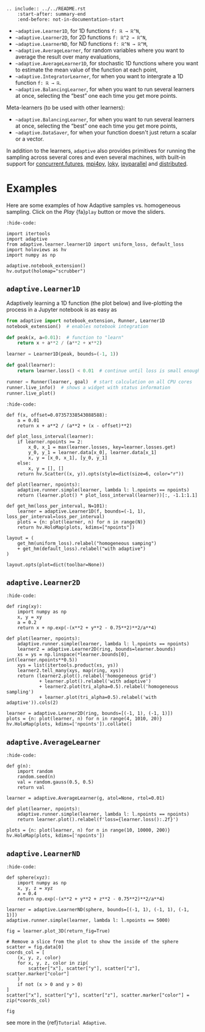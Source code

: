 ```{eval-rst}
.. include:: ../../README.rst
    :start-after: summary-end
    :end-before: not-in-documentation-start
```

- `~adaptive.Learner1D`, for 1D functions `f: ℝ → ℝ^N`,
- `~adaptive.Learner2D`, for 2D functions `f: ℝ^2 → ℝ^N`,
- `~adaptive.LearnerND`, for ND functions `f: ℝ^N → ℝ^M`,
- `~adaptive.AverageLearner`, for random variables where you want to
  average the result over many evaluations,
- `~adaptive.AverageLearner1D`, for stochastic 1D functions where you want to
  estimate the mean value of the function at each point,
- `~adaptive.IntegratorLearner`, for
  when you want to intergrate a 1D function `f: ℝ → ℝ`.
- `~adaptive.BalancingLearner`, for when you want to run several learners at once,
  selecting the “best” one each time you get more points.

Meta-learners (to be used with other learners):

- `~adaptive.BalancingLearner`, for when you want to run several learners at once,
  selecting the “best” one each time you get more points,
- `~adaptive.DataSaver`, for when your function doesn't just return a scalar or a vector.

In addition to the learners, `adaptive` also provides primitives for
running the sampling across several cores and even several machines,
with built-in support for
[concurrent.futures](https://docs.python.org/3/library/concurrent.futures.html),
[mpi4py](https://mpi4py.readthedocs.io/en/stable/mpi4py.futures.html),
[loky](https://loky.readthedocs.io/en/stable/),
[ipyparallel](https://ipyparallel.readthedocs.io/en/latest/) and
[distributed](https://distributed.readthedocs.io/en/latest/).

# Examples

Here are some examples of how Adaptive samples vs. homogeneous sampling. Click
on the *Play* {fa}`play` button or move the sliders.

```{jupyter-execute}
:hide-code:

import itertools
import adaptive
from adaptive.learner.learner1D import uniform_loss, default_loss
import holoviews as hv
import numpy as np

adaptive.notebook_extension()
hv.output(holomap="scrubber")
```

## `adaptive.Learner1D`

Adaptively learning a 1D function (the plot below) and live-plotting the process in a Jupyter notebook is as easy as

```python
from adaptive import notebook_extension, Runner, Learner1D
notebook_extension()  # enables notebook integration

def peak(x, a=0.01):  # function to "learn"
    return x + a**2 / (a**2 + x**2)

learner = Learner1D(peak, bounds=(-1, 1))

def goal(learner):
    return learner.loss() < 0.01  # continue until loss is small enough

runner = Runner(learner, goal)  # start calculation on all CPU cores
runner.live_info()  # shows a widget with status information
runner.live_plot()
```

```{jupyter-execute}
:hide-code:

def f(x, offset=0.07357338543088588):
    a = 0.01
    return x + a**2 / (a**2 + (x - offset)**2)

def plot_loss_interval(learner):
    if learner.npoints >= 2:
        x_0, x_1 = max(learner.losses, key=learner.losses.get)
        y_0, y_1 = learner.data[x_0], learner.data[x_1]
        x, y = [x_0, x_1], [y_0, y_1]
    else:
        x, y = [], []
    return hv.Scatter((x, y)).opts(style=dict(size=6, color="r"))

def plot(learner, npoints):
    adaptive.runner.simple(learner, lambda l: l.npoints == npoints)
    return (learner.plot() * plot_loss_interval(learner))[:, -1.1:1.1]

def get_hm(loss_per_interval, N=101):
    learner = adaptive.Learner1D(f, bounds=(-1, 1), loss_per_interval=loss_per_interval)
    plots = {n: plot(learner, n) for n in range(N)}
    return hv.HoloMap(plots, kdims=["npoints"])

layout = (
    get_hm(uniform_loss).relabel("homogeneous samping")
    + get_hm(default_loss).relabel("with adaptive")
)

layout.opts(plot=dict(toolbar=None))
```

## `adaptive.Learner2D`

```{jupyter-execute}
:hide-code:

def ring(xy):
    import numpy as np
    x, y = xy
    a = 0.2
    return x + np.exp(-(x**2 + y**2 - 0.75**2)**2/a**4)

def plot(learner, npoints):
    adaptive.runner.simple(learner, lambda l: l.npoints == npoints)
    learner2 = adaptive.Learner2D(ring, bounds=learner.bounds)
    xs = ys = np.linspace(*learner.bounds[0], int(learner.npoints**0.5))
    xys = list(itertools.product(xs, ys))
    learner2.tell_many(xys, map(ring, xys))
    return (learner2.plot().relabel('homogeneous grid')
            + learner.plot().relabel('with adaptive')
            + learner2.plot(tri_alpha=0.5).relabel('homogeneous sampling')
            + learner.plot(tri_alpha=0.5).relabel('with adaptive')).cols(2)

learner = adaptive.Learner2D(ring, bounds=[(-1, 1), (-1, 1)])
plots = {n: plot(learner, n) for n in range(4, 1010, 20)}
hv.HoloMap(plots, kdims=['npoints']).collate()
```

## `adaptive.AverageLearner`

```{jupyter-execute}
:hide-code:

def g(n):
    import random
    random.seed(n)
    val = random.gauss(0.5, 0.5)
    return val

learner = adaptive.AverageLearner(g, atol=None, rtol=0.01)

def plot(learner, npoints):
    adaptive.runner.simple(learner, lambda l: l.npoints == npoints)
    return learner.plot().relabel(f'loss={learner.loss():.2f}')

plots = {n: plot(learner, n) for n in range(10, 10000, 200)}
hv.HoloMap(plots, kdims=['npoints'])
```

## `adaptive.LearnerND`

```{jupyter-execute}
:hide-code:

def sphere(xyz):
    import numpy as np
    x, y, z = xyz
    a = 0.4
    return np.exp(-(x**2 + y**2 + z**2 - 0.75**2)**2/a**4)

learner = adaptive.LearnerND(sphere, bounds=[(-1, 1), (-1, 1), (-1, 1)])
adaptive.runner.simple(learner, lambda l: l.npoints == 5000)

fig = learner.plot_3D(return_fig=True)

# Remove a slice from the plot to show the inside of the sphere
scatter = fig.data[0]
coords_col = [
    (x, y, z, color)
    for x, y, z, color in zip(
        scatter["x"], scatter["y"], scatter["z"], scatter.marker["color"]
    )
    if not (x > 0 and y > 0)
]
scatter["x"], scatter["y"], scatter["z"], scatter.marker["color"] = zip(*coords_col)

fig
```

see more in the {ref}`Tutorial Adaptive`.
